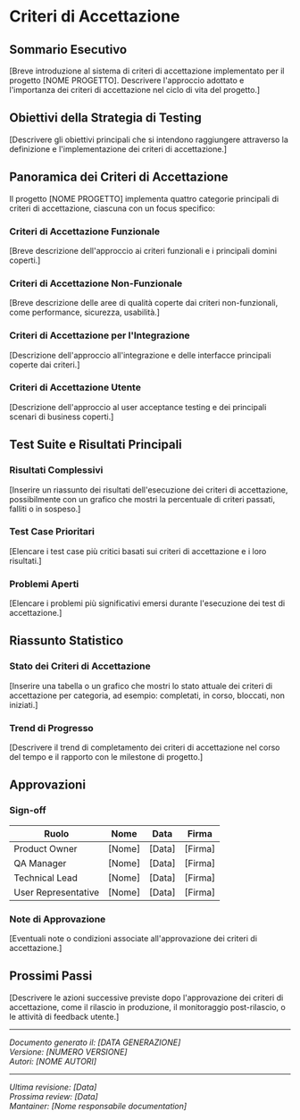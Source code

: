 # Criteri di Accettazione

## Sommario Esecutivo

[Breve introduzione al sistema di criteri di accettazione implementato per il progetto [NOME PROGETTO]. Descrivere l'approccio adottato e l'importanza dei criteri di accettazione nel ciclo di vita del progetto.]

## Obiettivi della Strategia di Testing

[Descrivere gli obiettivi principali che si intendono raggiungere attraverso la definizione e l'implementazione dei criteri di accettazione.]

## Panoramica dei Criteri di Accettazione

Il progetto [NOME PROGETTO] implementa quattro categorie principali di criteri di accettazione, ciascuna con un focus specifico:

### Criteri di Accettazione Funzionale

[Breve descrizione dell'approccio ai criteri funzionali e i principali domini coperti.]

### Criteri di Accettazione Non-Funzionale

[Breve descrizione delle aree di qualità coperte dai criteri non-funzionali, come performance, sicurezza, usabilità.]

### Criteri di Accettazione per l'Integrazione

[Descrizione dell'approccio all'integrazione e delle interfacce principali coperte dai criteri.]

### Criteri di Accettazione Utente

[Descrizione dell'approccio al user acceptance testing e dei principali scenari di business coperti.]

## Test Suite e Risultati Principali

### Risultati Complessivi

[Inserire un riassunto dei risultati dell'esecuzione dei criteri di accettazione, possibilmente con un grafico che mostri la percentuale di criteri passati, falliti o in sospeso.]

### Test Case Prioritari

[Elencare i test case più critici basati sui criteri di accettazione e i loro risultati.]

### Problemi Aperti

[Elencare i problemi più significativi emersi durante l'esecuzione dei test di accettazione.]

## Riassunto Statistico

### Stato dei Criteri di Accettazione

[Inserire una tabella o un grafico che mostri lo stato attuale dei criteri di accettazione per categoria, ad esempio: completati, in corso, bloccati, non iniziati.]

### Trend di Progresso

[Descrivere il trend di completamento dei criteri di accettazione nel corso del tempo e il rapporto con le milestone di progetto.]

## Approvazioni

### Sign-off

| Ruolo | Nome | Data | Firma |
|------|------|------|------|
| Product Owner | [Nome] | [Data] | [Firma] |
| QA Manager | [Nome] | [Data] | [Firma] |
| Technical Lead | [Nome] | [Data] | [Firma] |
| User Representative | [Nome] | [Data] | [Firma] |

### Note di Approvazione

[Eventuali note o condizioni associate all'approvazione dei criteri di accettazione.]

## Prossimi Passi

[Descrivere le azioni successive previste dopo l'approvazione dei criteri di accettazione, come il rilascio in produzione, il monitoraggio post-rilascio, o le attività di feedback utente.]

---

*Documento generato il: [DATA GENERAZIONE]*  
*Versione: [NUMERO VERSIONE]*  
*Autori: [NOME AUTORI]*

---

*Ultima revisione: [Data]*  
*Prossima review: [Data]*  
*Mantainer: [Nome responsabile documentation]*
